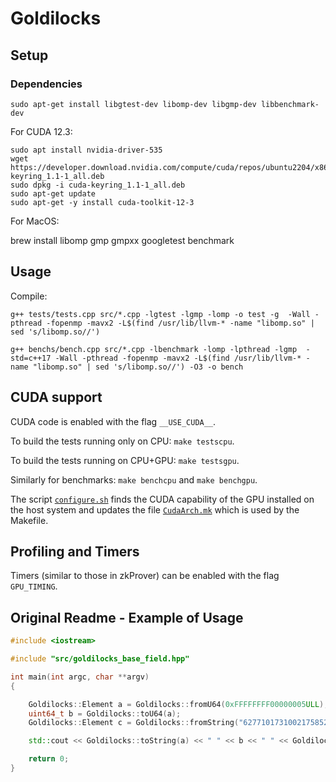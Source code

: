 # Goldilocks

## Setup
### Dependencies
```
sudo apt-get install libgtest-dev libomp-dev libgmp-dev libbenchmark-dev
```

For CUDA 12.3:

```
sudo apt install nvidia-driver-535
wget https://developer.download.nvidia.com/compute/cuda/repos/ubuntu2204/x86_64/cuda-keyring_1.1-1_all.deb
sudo dpkg -i cuda-keyring_1.1-1_all.deb
sudo apt-get update
sudo apt-get -y install cuda-toolkit-12-3

```
For MacOS:

brew install libomp gmp gmpxx googletest benchmark

## Usage
Compile:
```
g++ tests/tests.cpp src/*.cpp -lgtest -lgmp -lomp -o test -g  -Wall -pthread -fopenmp -mavx2 -L$(find /usr/lib/llvm-* -name "libomp.so" | sed 's/libomp.so//')
```
```
g++ benchs/bench.cpp src/*.cpp -lbenchmark -lomp -lpthread -lgmp  -std=c++17 -Wall -pthread -fopenmp -mavx2 -L$(find /usr/lib/llvm-* -name "libomp.so" | sed 's/libomp.so//') -O3 -o bench
```

## CUDA support

CUDA code is enabled with the flag ``__USE_CUDA__``.

To build the tests running only on CPU: ``make testscpu``.

To build the tests running on CPU+GPU: ``make testsgpu``.

Similarly for benchmarks: ``make benchcpu`` and ``make benchgpu``.

The script [``configure.sh``](configure.sh) finds the CUDA capability of the GPU installed on the host system and updates the file [``CudaArch.mk``](CudaArch.mk) which is used by the Makefile.

## Profiling and Timers

Timers (similar to those in zkProver) can be enabled with the flag ``GPU_TIMING``.

## Original Readme - Example of Usage
```cpp
#include <iostream>

#include "src/goldilocks_base_field.hpp"

int main(int argc, char **argv)
{

    Goldilocks::Element a = Goldilocks::fromU64(0xFFFFFFFF00000005ULL);
    uint64_t b = Goldilocks::toU64(a);
    Goldilocks::Element c = Goldilocks::fromString("6277101731002175852863927769280199145829365870197997568000");

    std::cout << Goldilocks::toString(a) << " " << b << " " << Goldilocks::toString(c) << "\n";

    return 0;
}
```
